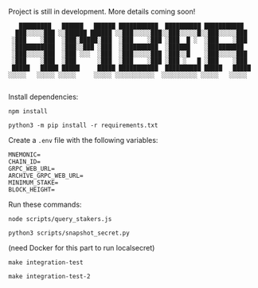 Project is still in development. More details coming soon!

```
   █████████   ██████   ██████ ███████████  ██████████ ███████████  
  ███░░░░░███ ░░██████ ██████ ░░███░░░░░███░░███░░░░░█░░███░░░░░███ 
 ░███    ░███  ░███░█████░███  ░███    ░███ ░███  █ ░  ░███    ░███ 
 ░███████████  ░███░░███ ░███  ░██████████  ░██████    ░██████████  
 ░███░░░░░███  ░███ ░░░  ░███  ░███░░░░░███ ░███░░█    ░███░░░░░███ 
 ░███    ░███  ░███      ░███  ░███    ░███ ░███ ░   █ ░███    ░███ 
 █████   █████ █████     █████ ███████████  ██████████ █████   █████
░░░░░   ░░░░░ ░░░░░     ░░░░░ ░░░░░░░░░░░  ░░░░░░░░░░ ░░░░░   ░░░░░ 
                                                                    
```

Install dependencies:
```
npm install
```
```
python3 -m pip install -r requirements.txt
```

Create a `.env` file with the following variables:
```
MNEMONIC=
CHAIN_ID=
GRPC_WEB_URL=
ARCHIVE_GRPC_WEB_URL=
MINIMUM_STAKE=
BLOCK_HEIGHT=
```

Run these commands:

```
node scripts/query_stakers.js
```

```
python3 scripts/snapshot_secret.py 
```
(need Docker for this part to run localsecret)
```
make integration-test
```
```
make integration-test-2